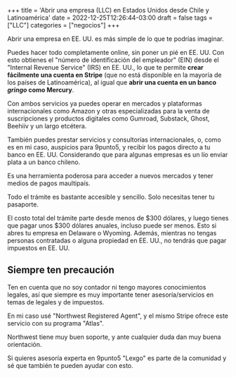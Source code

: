 +++
title = 'Abrir una empresa (LLC) en Estados Unidos desde Chile y Latinoamérica'
date = 2022-12-25T12:26:44-03:00
draft = false
tags = ["LLC"]
categories = ["negocios"]
+++

Abrir una empresa en EE. UU. es más simple de lo que te podrías imaginar.

Puedes hacer todo completamente online, sin poner un pié en EE. UU. Con esto obtienes el "número de identificación del empleador" (EIN) desde el "Internal Revenue Service" (IRS) en EE. UU., lo que te permite **crear fácilmente una cuenta en Stripe** (que no está disponible en la mayoría de los países de Latinoamérica), al igual que **abrir una cuenta en un banco *gringo* como Mercury**. 

Con ambos servicios ya puedes operar en mercados y plataformas internacionales como Amazon y otras especializadas para la venta de suscripciones y productos digitales como Gumroad, Substack, Ghost, Beehiiv y un largo etcétera. 

También puedes prestar servicios y consultorías internacionales, o, como es en mi caso, auspicios para 9punto5, y recibir los pagos directo a tu banco en EE. UU. Considerando que para algunas empresas es un lío enviar plata a un banco chileno.

Es una herramienta poderosa para acceder a nuevos mercados y tener medios de pagos maultipaís.

Todo el trámite es bastante accesible y sencillo. Solo necesitas tener tu pasaporte.

El costo total del trámite parte desde menos de $300 dólares, y luego tienes que pagar unos $300 dólares anuales, incluso puede ser menos.
Esto si abres tu empresa en Delaware o Wyoming. Además, mientras no tengas personas contratadas o alguna propiedad en EE. UU., no tendrás que pagar impuestos en EE. UU.

## Siempre ten precaución
Ten en cuenta que no soy contador ni tengo mayores conocimientos legales, así que siempre es muy importante tener asesoría/servicios en temas de legales y de impuestos.

En mi caso usé "Northwest Registered Agent", y el mismo Stripe ofrece este servicio con su programa "Atlas".

Northwest tiene muy buen soporte, y ante cualquier duda dan muy buena orientación.

Si quieres asesoría experta en 9punto5 "Lexgo" es parte de la comunidad y sé que también te pueden ayudar con esto.